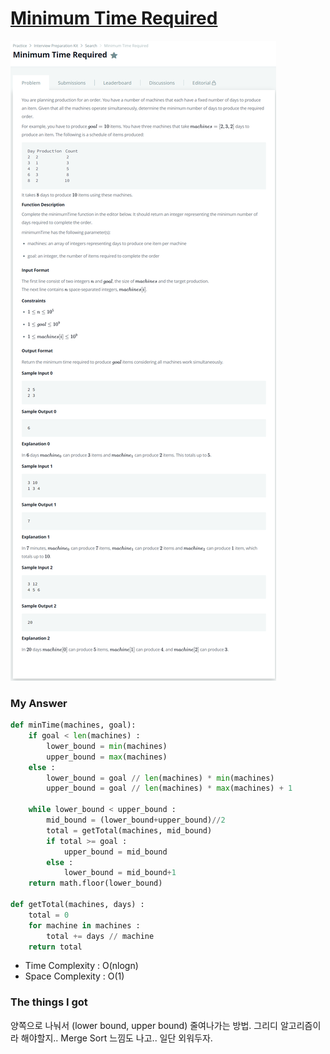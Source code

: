 # [Minimum Time Required](https://www.hackerrank.com/challenges/minimum-time-required/problem)

![image](Problem.png)



### My Answer

```python
def minTime(machines, goal):
    if goal < len(machines) : 
        lower_bound = min(machines)
        upper_bound = max(machines)
    else :  
        lower_bound = goal // len(machines) * min(machines)
        upper_bound = goal // len(machines) * max(machines) + 1
    
    while lower_bound < upper_bound :
        mid_bound = (lower_bound+upper_bound)//2
        total = getTotal(machines, mid_bound)
        if total >= goal : 
            upper_bound = mid_bound
        else : 
            lower_bound = mid_bound+1
    return math.floor(lower_bound)        
        
def getTotal(machines, days) : 
    total = 0
    for machine in machines : 
        total += days // machine
    return total
```

* Time Complexity : O(nlogn)
* Space Complexity : O(1)



### The things I got

양쪽으로 나눠서 (lower bound, upper bound) 줄여나가는 방법. 그리디 알고리즘이라 해야할지.. Merge Sort 느낌도 나고.. 일단 외워두자.